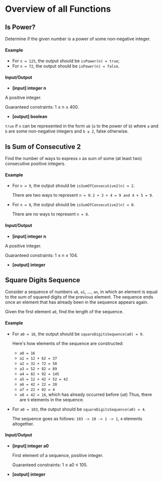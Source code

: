 # Overview of all Functions

## Is Power?

Determine if the given number is a power of some non-negative integer.

#### Example

* For `n = 125`, the output should be
  `isPower(n) = true`;
* For `n = 72`, the output should be
  `isPower(n) = false`.
#### Input/Output

* **[input] integer n**

A positive integer.

Guaranteed constraints:
1 ≤ n ≤ 400.

* **[output] boolean**

`true` if `n` can be represented in the form `ab` (`a` to the power of `b`) where `a` and `b` are some non-negative integers and `b ≥ 2`, false otherwise.

## Is Sum of Consecutive 2

Find the number of ways to express `n` as sum of some (at least two) consecutive positive integers.

#### Example

* For `n = 9`, the output should be
  `isSumOfConsecutive2(n) = 2`.

  There are two ways to represent `n = 9`: `2 + 3 + 4 = 9 and 4 + 5 = 9`.

* For `n = 8`, the output should be
  `isSumOfConsecutive2(n) = 0`.

  There are no ways to represent `n = 8`.

#### Input/Output

* **[input] integer n**

A positive integer.

Guaranteed constraints:
1 ≤ n ≤ 104.

* **[output] integer**

## Square Digits Sequence

Consider a sequence of numbers `a0`, `a1`, ..., `an`, in which an element is equal to the sum of squared digits of the previous element. The sequence ends once an element that has already been in the sequence appears again.

Given the first element `a0`, find the length of the sequence.

#### Example

* For `a0 = 16`, the output should be
  `squareDigitsSequence(a0) = 9`.

  Here's how elements of the sequence are constructed:

  * `a0 = 16`
  * `a1 = 12 + 62 = 37`
  * `a2 = 32 + 72 = 58`
  * `a3 = 52 + 82 = 89`
  * `a4 = 82 + 92 = 145`
  * `a5 = 12 + 42 + 52 = 42`
  * `a6 = 42 + 22 = 20`
  * `a7 = 22 + 02 = 4`
  * `a8 = 42 = 16`, which has already occurred before (`a0`)
  Thus, there are `9` elements in the sequence.

* For `a0 = 103`, the output should be
  `squareDigitsSequence(a0) = 4`.

  The sequence goes as follows: `103 -> 10 -> 1 -> 1`, `4` elements altogether.

#### Input/Output

* **[input] integer a0**

  First element of a sequence, positive integer.

  Guaranteed constraints:
  1 ≤ a0 ≤ 105.

* **[output] integer**